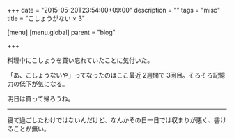 +++
date = "2015-05-20T23:54:00+09:00"
description = ""
tags = "misc"
title = "こしょうがない × 3"

[menu]
  [menu.global]
    parent = "blog"

+++

料理中にこしょうを買い忘れていたことに気付いた。

「あ、こしょうないや」ってなったのはここ最近 2週間で 3回目。そろそろ記憶力の低下が気になる。

明日は買って帰ろうね。

---

寝て過ごしたわけではないんだけど、なんかその日一日では収まりが悪く、書けることが無い。
